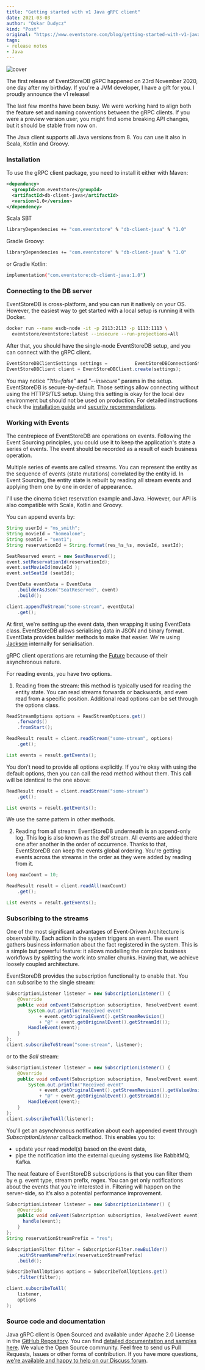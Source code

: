 ```yaml
---
title: "Getting started with v1 Java gRPC client"
date: 2021-03-03
author: "Oskar Dudycz"
kind: "Post"
original: "https://www.eventstore.com/blog/getting-started-with-v1-java-grpc-client"
tags:
- release notes
- Java
---
```


![cover](images/getting-started-with-v1-java-grpc-client/getting-started-with-v1-java-grpc-client-1.svg)

The first release of EventStoreDB gRPC happened on 23rd November 2020, one day after my birthday. If you're a JVM developer, I have a gift for you. I proudly announce the v1 release!

The last few months have been busy. We were working hard to align both the feature set and naming conventions between the gRPC clients. If you were a preview version user, you might find some breaking API changes, but it should be stable from now on.

The Java client supports all Java versions from 8\. You can use it also in Scala, Kotlin and Groovy.

### Installation

To use the gRPC client package, you need to install it either with Maven:

```xml
<dependency>
  <groupId>com.eventstore</groupId>
  <artifactId>db-client-java</artifactId>
  <version>1.0</version>
</dependency>
```

Scala SBT

```bash
libraryDependencies += "com.eventstore" % "db-client-java" % "1.0"
```

Gradle Groovy:

```bash
libraryDependencies += "com.eventstore" % "db-client-java" % "1.0"
```

or Gradle Kotlin:

```bash
implementation("com.eventstore:db-client-java:1.0")
```

### Connecting to the DB server

EventStoreDB is cross-platform, and you can run it natively on your OS. However, the easiest way to get started with a local setup is running it with Docker.

```bash
docker run --name esdb-node -it -p 2113:2113 -p 1113:1113 \
  eventstore/eventstore:latest --insecure --run-projections=All
```

After that, you should have the single-node EventStoreDB setup, and you can connect with the gRPC client.

```java
EventStoreDBClientSettings settings = 	       EventStoreDBConnectionString.parse("esdb://localhost:2113?tls=false");
EventStoreDBClient client = EventStoreDBClient.create(settings);
```

You may notice <span style="font-style: italic;">"?tls=false"</span> and <span style="font-style: italic;">"--insecure"</span> params in the setup. EventStoreDB is secure-by-default. Those settings allow connecting without using the HTTPS/TLS setup. Using this setting is okay for the local dev environment but should not be used on production. For detailed instructions check the [installation guide](https://developers.eventstore.com/server/v20/server/installation/) and [security recommendations](https://developers.eventstore.com/server/v20/server/security/#protocol-security).

### Working with Events

The centrepiece of EventStoreDB are operations on events. Following the Event Sourcing principles, you could use it to keep the application's state a series of events. The event should be recorded as a result of each business operation.

Multiple series of events are called streams. You can represent the entity as the sequence of events (state mutations) correlated by the entity id. In Event Sourcing, the entity state is rebuilt by reading all stream events and applying them one by one in order of appearance.

I'll use the cinema ticket reservation example and Java. However, our API is also compatible with Scala, Kotlin and Groovy.

You can append events by:

```java
String userId = "ms_smith";
String movieId = "homealone";
String seatId = "seat1";
String reservationId = String.format(res_%s_%s, movieId, seatId);

SeatReserved event = new SeatReserved();
event.setReservationId(reservationId);
event.setMovieId(movieId );
event.setSeatId (seatId);

EventData eventData = EventData
    .builderAsJson("SeatReserved", event)
    .build();

client.appendToStream("some-stream", eventData)
    .get();
```

At first, we're setting up the event data, then wrapping it using EventData class. EventStoreDB allows serialising data in JSON and binary format. EventData provides builder methods to make that easier. We're using [Jackson](https://github.com/FasterXML/jackson) internally for serialisation.

gRPC client operations are returning the [Future](https://docs.oracle.com/javase/8/docs/api/java/util/concurrent/Future.html) because of their asynchronous nature.

For reading events, you have two options.

1. Reading from the stream: this method is typically used for reading the entity state. You can read streams forwards or backwards, and even read from a specific position. Additional read options can be set through the options class.

```java
ReadStreamOptions options = ReadStreamOptions.get()
    .forwards()
    .fromStart();

ReadResult result = client.readStream("some-stream", options)
    .get();

List events = result.getEvents();
```

You don't need to provide all options explicitly. If you're okay with using the default options, then you can call the read method without them. This call will be identical to the one above:

```java
ReadResult result = client.readStream("some-stream")
    .get();

List events = result.getEvents();
```

We use the same pattern in other methods.

2. Reading from all stream: EventStoreDB underneath is an append-only log. This log is also known as the _$all_ stream. All events are added there one after another in the order of occurrence. Thanks to that, EventStoreDB can keep the events global ordering. You're getting events across the streams in the order as they were added by reading from it.

```java
long maxCount = 10;

ReadResult result = client.readAll(maxCount)
    .get();

List events = result.getEvents();
```

### Subscribing to the streams

One of the most significant advantages of Event-Driven Architecture is observability. Each action in the system triggers an event. The event gathers business information about the fact registered in the system. This is a simple but powerful feature: it allows modelling the complex business workflows by splitting the work into smaller chunks. Having that, we achieve loosely coupled architecture.

EventStoreDB provides the subscription functionality to enable that. You can subscribe to the single stream:

```java
SubscriptionListener listener = new SubscriptionListener() {
    @Override
    public void onEvent(Subscription subscription, ResolvedEvent event) {
        System.out.println("Received event"
            + event.getOriginalEvent().getStreamRevision()
            + "@" + event.getOriginalEvent().getStreamId());
        HandleEvent(event);
    }
};
client.subscribeToStream("some-stream", listener);
```

or to the _$all_ stream:

```java
SubscriptionListener listener = new SubscriptionListener() {
    @Override
    public void onEvent(Subscription subscription, ResolvedEvent event) {
        System.out.println("Received event"
            + event.getOriginalEvent().getStreamRevision().getValueUnsigned()
            + "@" + event.getOriginalEvent().getStreamId());
        HandleEvent(event);
    }
};
client.subscribeToAll(listener);
```

You'll get an asynchronous notification about each appended event through _SubscriptionListener_ callback method. This enables you to:

* update your read model(s) based on the event data,
* pipe the notification into the external queuing systems like RabbitMQ, Kafka.

The neat feature of EventStoreDB subscriptions is that you can filter them by e.g. event type, stream prefix, regex. You can get only notifications about the events that you’re interested in. Filtering will happen on the server-side, so it’s also a potential performance improvement.

```java
SubscriptionListener listener = new SubscriptionListener() {
    @Override
    public void onEvent(Subscription subscription, ResolvedEvent event) {
      handle(event);
    }
};
String reservationStreamPrefix = "res";

SubscriptionFilter filter = SubscriptionFilter.newBuilder()
    .withStreamNamePrefix(reservationStreamPrefix)
    .build();

SubscribeToAllOptions options = SubscribeToAllOptions.get()
    .filter(filter);

client.subscribeToAll(
    listener,
    options
);
```

### Source code and documentation

Java gRPC client is Open Sourced and available under Apache 2.0 License in the [GitHub Repository](https://github.com/EventStore/EventStoreDB-Client-Java/). You can find [detailed documentation and samples here](https://developers.eventstore.com/clients/grpc/getting-started?codeLanguage=Java). We value the Open Source community. Feel free to send us Pull Requests, Issues or other forms of contribution. If you have more questions, [we're available and happy to help on our Discuss forum](https://discuss.eventstore.com).